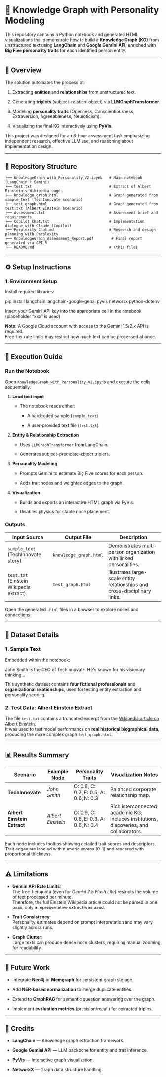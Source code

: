 # **🧠 Knowledge Graph with Personality Modeling**

This repository contains a Python notebook and generated HTML visualizations that demonstrate how to build a **Knowledge Graph (KG)** from unstructured text using **LangChain** and **Google Gemini API**, enriched with **Big Five personality traits** for each identified person entity.

---

## **📘 Overview**

The solution automates the process of:

1. Extracting **entities** and **relationships** from unstructured text.

2. Generating **triplets** (subject–relation–object) via **LLMGraphTransformer**.

3. Modeling **personality traits** (Openness, Conscientiousness, Extraversion, Agreeableness, Neuroticism).

4. Visualizing the final KG interactively using **PyVis**.

This project was designed for an 8-hour assessment task emphasizing independent research, effective LLM use, and reasoning about implementation design.

---

## **🧩 Repository Structure**

`├── KnowledgeGraph_with_Personality_V2.ipynb   # Main notebook (LangChain + Gemini)`  
`├── test.txt                                   # Extract of Albert Einstein's Wikipedia page`  
`├── knowledge_graph.html                       # Graph generated from sample_text (TechInnovate scenario)`  
`├── test_graph.html                            # Graph generated from test.txt (Albert Einstein scenario)`  
`├── Assessment.txt                             # Assessment brief and requirements`  
`├── Copilot Chat.txt                           # Implementation dialogue with Claude (Copilot)`  
`├── Perplexity Chat.md                         # Research and design planning with Perplexity`  
`├── KnowledgeGraph_Assessment_Report.pdf        # Final report generated via GPT-5`  
`└── README.md                                  # (this file)`

---

## **⚙️ Setup Instructions**

### **1\. Environment Setup**

Install required libraries:

pip install langchain langchain-google-genai pyvis networkx python-dotenv

Insert your Gemini API key into the appropriate cell in the notebook (placeholder “xxx” is used)

**Note:** A Google Cloud account with access to the Gemini 1.5/2.x API is required.  
Free-tier rate limits may restrict how much text can be processed at once.

---

## **🚀 Execution Guide**

### **Run the Notebook**

Open `KnowledgeGraph_with_Personality_V2.ipynb` and execute the cells sequentially.

1. **Load text input**

   * The notebook reads either:

     * A hardcoded sample (`sample_text`)

     * A user-provided text file (`test.txt`)

2. **Entity & Relationship Extraction**

   * Uses `LLMGraphTransformer` from LangChain.

   * Generates subject–predicate–object triplets.

3. **Personality Modeling**

   * Prompts Gemini to estimate Big Five scores for each person.

   * Adds trait nodes and weighted edges to the graph.

4. **Visualization**

   * Builds and exports an interactive HTML graph via PyVis.

   * Disables physics for stable node placement.

### **Outputs**

| Input Source | Output File | Description |
| ----- | ----- | ----- |
| `sample_text` (TechInnovate story) | `knowledge_graph.html` | Demonstrates multi-person organization with linked personalities. |
| `test.txt` (Einstein Wikipedia extract) | `test_graph.html` | Illustrates large-scale entity relationships and cross-disciplinary links. |

Open the generated `.html` files in a browser to explore nodes and connections.

---

## **🧪 Dataset Details**

### **1\. Sample Text**

Embedded within the notebook:

John Smith is the CEO of TechInnovate. He's known for his visionary thinking...

This synthetic dataset contains **four fictional professionals** and **organizational relationships**, used for testing entity extraction and personality scoring.

### **2\. Test Data: Albert Einstein Extract**

The file `test.txt` contains a truncated excerpt from the [Wikipedia article on Albert Einstein](https://en.wikipedia.org/wiki/Albert_Einstein).  
 It was used to test model performance on **real historical biographical data**, producing the more complex graph `test_graph.html`.

---

## **📊 Results Summary**

| Scenario | Example Node | Personality Traits | Visualization Notes |
| ----- | ----- | ----- | ----- |
| **TechInnovate** | *John Smith* | O: 0.8, C: 0.7, E: 0.5, A: 0.6, N: 0.3 | Balanced corporate relationship map. |
| **Albert Einstein Extract** | *Albert Einstein* | O: 0.9, C: 0.8, E: 0.3, A: 0.6, N: 0.4 | Rich interconnected academic KG; includes institutions, discoveries, and collaborators. |

Each node includes tooltips showing detailed trait scores and descriptors.  
 Trait edges are labeled with numeric scores (0–1) and rendered with proportional thickness.

---

## **⚠️ Limitations**

* **Gemini API Rate Limits**:  
   The free-tier quota (even for *Gemini 2.5 Flash Lite*) restricts the volume of text processed per minute.  
   Therefore, the full Einstein Wikipedia article could not be parsed in one pass; only a representative extract was used.

* **Trait Consistency**:  
   Personality estimates depend on prompt interpretation and may vary slightly across runs.

* **Graph Clutter**:  
   Large texts can produce dense node clusters, requiring manual zooming for readability.

---

## **🧭 Future Work**

* Integrate **Neo4j** or **Memgraph** for persistent graph storage.

* Add **NER-based normalization** to merge duplicate entities.

* Extend to **GraphRAG** for semantic question answering over the graph.

* Implement **evaluation metrics** (precision/recall) for extracted triples.

---

## **🧠 Credits**

* **LangChain** — Knowledge graph extraction framework.

* **Google Gemini API** — LLM backbone for entity and trait inference.

* **PyVis** — Interactive graph visualization.

* **NetworkX** — Graph data structure handling.